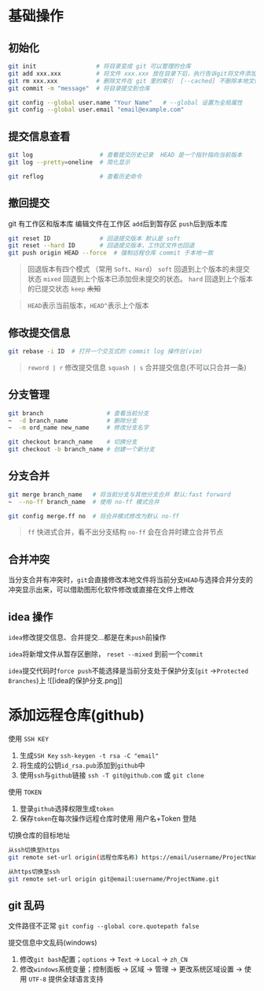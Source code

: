 # 基础操作

## 初始化
``` bash
git init                 # 将目录变成 git 可以管理的仓库
git add xxx.xxx          # 将文件 xxx.xxx 放在目录下后，执行告诉git将文件添加到仓库中
git rm xxx.xxx           # 删除文件在 git 里的索引  [--cached] 不删除本地文件 [-f] 强制删除已修改文件
git commit -m "message"  # 将目录提交到仓库

git config --global user.name "Your Name"   # --global 设置为全局属性
git config --global user.email "email@example.com"
`````
## 提交信息查看
```bash
git log                   # 查看提交历史记录  HEAD 是一个指针指向当前版本
git log --pretty=oneline  # 简化显示

git reflog                # 查看历史命令
```
## 撤回提交
git 有工作区和版本库 编辑文件在工作区 `add`后到暂存区 `push`后到版本库
```bash
git reset ID              # 回退提交版本 默认是 soft
git reset --hard ID       # 回退提交版本，工作区文件也回退
git push origin HEAD --force  # 强制远程仓库 commit 于本地一致
```

> 回退版本有四个模式 （常用 `Soft`、`Hard`）
> `soft` 回退到上个版本的未提交状态 `mixed` 回退到上个版本已添加但未提交的状态。
> `hard` 回退到上个版本的已提交状态  `keep` ~~未知~~

> `HEAD`表示当前版本，`HEAD^`表示上个版本
## 修改提交信息
```bash
git rebase -i ID  # 打开一个交互式的 commit log 操作台(vim)
```

> `reword | r` 修改提交信息
> `squash | s` 合并提交信息(不可以只合并一条)

## 分支管理
```bash
git branch                  # 查看当前分支
~  -d branch_name           # 删除分支
~  -m ord_name new_name     # 修改分支名字

git checkout branch_name    # 切换分支
git checkout -b branch_name # 创建一个新分支
```
## 分支合并
```bash
git merge branch_name   # 将当前分支与其他分支合并 默认:fast forward 
~  --no-ff branch_name  # 使用 no-ff 模式合并

git config merge.ff no  # 将合并模式修改为默认 no-ff
```

> `ff` 快进式合并，看不出分支结构
> `no-ff` 会在合并时建立合并节点

## 合并冲突
当分支合并有冲突时，`git`会直接修改本地文件将当前分支`HEAD`与选择合并分支的冲突显示出来，可以借助图形化软件修改或直接在文件上修改

## idea 操作
`idea`修改提交信息、合并提交...都是在未`push`前操作

`idea`将新增文件从暂存区删除， `reset --mixed` 到前一个`commit`

`idea`提交代码时`force push`不能选择是当前分支处于保护分支(`git` ->`Protected Branches`)上
![[idea的保护分支.png]]
# 添加远程仓库(github)

使用 `SSH KEY`
1. 生成`SSH Key` `ssh-keygen -t rsa -C "email"` 
2. 将生成的公钥`id_rsa.pub`添加到`github`中
3. 使用`ssh`与`github`链接 `ssh -T git@github.com` 或 `git clone` 

使用 `TOKEN`
1. 登录`github`选择权限生成`token`
2. 保存`token`在每次操作远程仓库时使用 用户名+Token 登陆

切换仓库的目标地址
```bash
从ssh切换至https 
git remote set-url origin(远程仓库名称) https://email/username/ProjectName.git 

从https切换至ssh 
git remote set-url origin git@email:username/ProjectName.git 
```

## git 乱码
文件路径不正常 `git config --global core.quotepath false`

提交信息中文乱码(windows)
1. 修改`git bash`配置；`options` -> `Text` -> `Local` -> `zh_CN`
2. 修改`windows`系统变量；控制面板 -> 区域 -> 管理 -> 更改系统区域设置 -> 使用 `UTF-8` 提供全球语言支持

